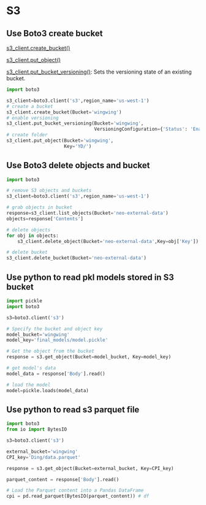 # S3



## Use Boto3 create bucket

[s3_client.create_bucket()](https://boto3.amazonaws.com/v1/documentation/api/latest/reference/services/s3/client/create_bucket.html)

[s3_client.put_object()](https://boto3.amazonaws.com/v1/documentation/api/latest/reference/services/s3/client/put_object.html)

[s3_client.put_bucket_versioning()](https://boto3.amazonaws.com/v1/documentation/api/latest/reference/services/s3/client/put_bucket_versioning.html): Sets the versioning state of an existing bucket.

```python
import boto3

s3_client=boto3.client('s3',region_name='us-west-1')
# create a bucket
s3_client.create_bucket(Bucket='wingwing')
# enable versioning
s3_client.put_bucket_versioning(Bucket='wingwing',
                                VersioningConfiguration={'Status': 'Enabled'})
# create folder
s3_client.put_object(Bucket='wingwing',
                     Key='YD/')
```



## Use Boto3 delete objects and bucket

```python
import boto3

# remove S3 objects and buckets
s3_client=boto3.client('s3',region_name='us-west-1')

# grab objects in bucket
response=s3_client.list_objects(Bucket='neo-external-data')
objects=response['Contents']

# delete objects
for obj in objects:
    s3_client.delete_object(Bucket='neo-external-data',Key=obj['Key'])

# delete bucket
s3_client.delete_bucket(Bucket='neo-external-data')
```





## Use python to read pkl models stored in S3 bucket

```python
import pickle
import boto3

s3=boto3.client('s3')

# Specify the bucket and object key
model_bucket='wingwing'
model_key='final_models/model.pickle'

# Get the object from the bucket
response = s3.get_object(Bucket=model_bucket, Key=model_key)

# get model's data
model_data = response['Body'].read()

# load the model
model=pickle.loads(model_data)
```





## Use python to read s3 parquet file

```python
import boto3
from io import BytesIO

s3=boto3.client('s3')

external_bucket='wingwing'
CPI_key='Ding/data.parquet'

response = s3.get_object(Bucket=external_bucket, Key=CPI_key)

parquet_content = response['Body'].read()

# Load the Parquet content into a Pandas DataFrame
cpi = pd.read_parquet(BytesIO(parquet_content)) # df
```

